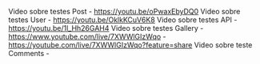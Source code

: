 Video sobre testes Post     - https://youtu.be/oPwaxEbyDQ0
Video sobre testes User     - https://youtu.be/OklkKCuV6K8
Video sobre testes API      - https://youtu.be/1l_Hh26GAH4
Video sobre testes Gallery  - https://www.youtube.com/live/7XWWlGIzWqo - https://youtube.com/live/7XWWlGIzWqo?feature=share
Video sobre teste Comments  - 